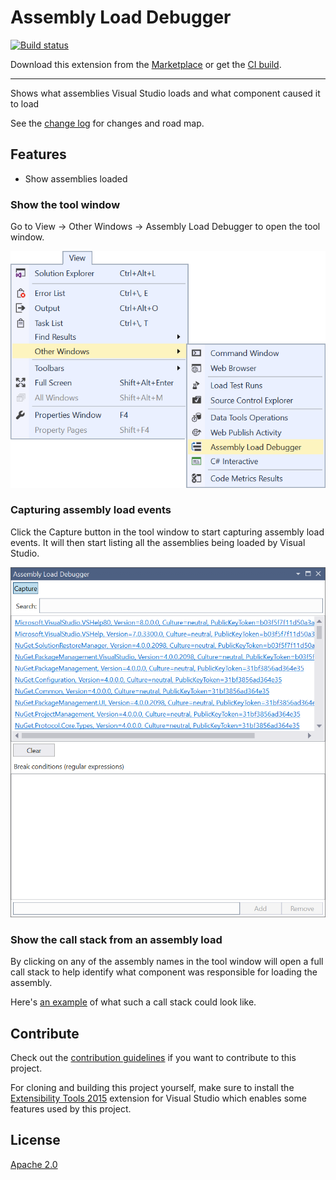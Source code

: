 # Assembly Load Debugger

[![Build status](https://ci.appveyor.com/api/projects/status/gt39efg1tukpr4j9?svg=true)](https://ci.appveyor.com/project/madskristensen/vsassemblyloaddebugger)

Download this extension from the [Marketplace](https://marketplace.visualstudio.com/vsgallery/10514a28-4247-49a7-b88d-b077471faca5)
or get the [CI build](http://vsixgallery.com/extension/34f00824-cb6a-4bc1-a27d-7375239cdd2f/).

---------------------------------------

Shows what assemblies Visual Studio loads and what component caused it to load

See the [change log](CHANGELOG.md) for changes and road map.

## Features

- Show assemblies loaded

### Show the tool window
Go to View -> Other Windows -> Assembly Load Debugger to open the tool window.

![View - Other Windows](art/view-otherwindows.png)

### Capturing assembly load events
Click the Capture button in the tool window to start capturing assembly load events. It will then start listing all the assemblies being loaded by Visual Studio.

![Capture load events](art/toolwindow-capturing.png)

### Show the call stack from an assembly load
By clicking on any of the assembly names in the tool window will open a full call stack to help identify what component was responsible for loading the assembly.

Here's [an example](example-callstack.txt) of what such a call stack could look like.


## Contribute
Check out the [contribution guidelines](.github/CONTRIBUTING.md)
if you want to contribute to this project.

For cloning and building this project yourself, make sure
to install the
[Extensibility Tools 2015](https://visualstudiogallery.msdn.microsoft.com/ab39a092-1343-46e2-b0f1-6a3f91155aa6)
extension for Visual Studio which enables some features
used by this project.

## License
[Apache 2.0](LICENSE)
